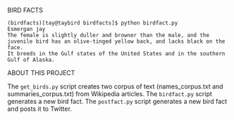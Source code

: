 BIRD FACTS

    (birdfacts)[tay@taybird birdfacts]$ python birdfact.py 
    Esmergan jay
    The female is slightly duller and browner than the male, and the juvenile bird has an olive-tinged yellow back, and lacks black on the face.
    It breeds in the Gulf states of the United States and in the southern Gulf of Alaska.

ABOUT THIS PROJECT

The `get_birds.py` script creates two corpus of text (names_corpus.txt and summaries_corpus.txt) from Wikipedia articles.
The `birdfact.py` script generates a new bird fact.
The `postfact.py` script generates a new bird fact and posts it to Twitter.
